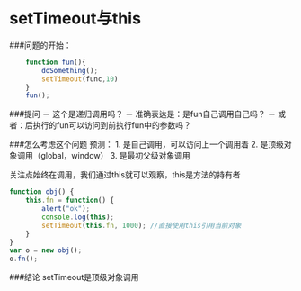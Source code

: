 setTimeout与this
===================
###问题的开始：
```javascript
	function fun(){
		doSomething();
		setTimeout(func,10)
	}
	fun();
```
###提问
	－ 这个是递归调用吗？
	－ 准确表达是：是fun自己调用自己吗？
	－ 或者：后执行的fun可以访问到前执行fun中的参数吗？

###怎么考虑这个问题
预测：
	1. 是自己调用，可以访问上一个调用着
	2. 是顶级对象调用（global，window）
	3. 是最初父级对象调用

关注点始终在调用，我们通过this就可以观察，this是方法的持有者

```javascript
function obj() {
	this.fn = function() {
		alert("ok");
		console.log(this);
		setTimeout(this.fn, 1000); //直接使用this引用当前对象  
	}
}
var o = new obj();
o.fn();
```
###结论
 setTimeout是顶级对象调用


